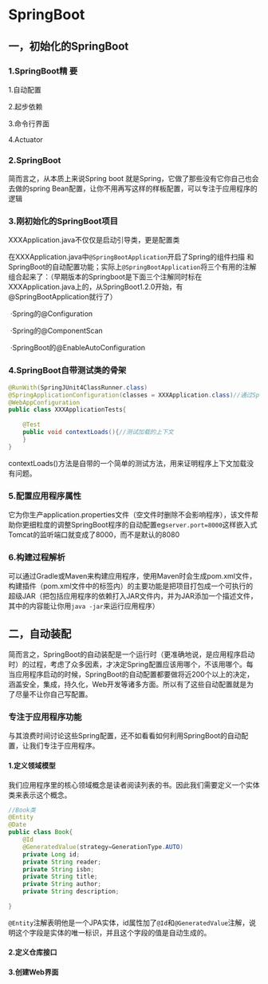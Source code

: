 # SpringBoot

## 一，初始化的SpringBoot

### 1.SpringBoot精 要

1.自动配置

2.起步依赖

3.命令行界面

4.Actuator

### 2.SpringBoot

简而言之，从本质上来说Spring boot 就是Spring，它做了那些没有它你自己也会去做的spring Bean配置，让你不用再写这样的样板配置，可以专注于应用程序的逻辑

### 3.刚初始化的SpringBoot项目

XXXApplication.java不仅仅是启动引导类，更是配置类

在XXXApplication.java中`@SpringBootApplication`开启了Spring的组件扫描 和 SpringBoot的自动配置功能；实际上`@SpringBootApplication`将三个有用的注解组合起来了：（早期版本的Springboot是下面三个注解同时标在XXXApplication.java上的，从SpringBoot1.2.0开始，有@SpringBootApplication就行了）

​		·Spring的@Configuration

​		·Spring的@ComponentScan

​		·SpringBoot的@EnableAutoConfiguration

### 4.SpringBoot自带测试类的骨架

```java
@RunWith(SpringJUnit4ClassRunner.class)
@SpringApplicationConfiguration(classes = XXXApplication.class)//通过SpringBoot加载上下文
@WebAppConfiguration
public class XXXApplicationTests{
    
    @Test
    public void contextLoads(){//测试加载的上下文
    }
}
```

contextLoads()方法是自带的一个简单的测试方法，用来证明程序上下文加载没有问题。

### 5.配置应用程序属性

​	它为你生产application.properties文件（空文件时删除不会影响程序），该文件帮助你更细粒度的调整SpringBoot程序的自动配置eg`server.port=8000`这样嵌入式Tomcat的监听端口就变成了8000，而不是默认的8080

### 6.构建过程解析

可以通过Gradle或Maven来构建应用程序，使用Maven时会生成pom.xml文件，构建插件（pom.xml文件中的<build>标签内）的主要功能是把项目打包成一个可执行的超级JAR（把包括应用程序的依赖打入JAR文件内，并为JAR添加一个描述文件，其中的内容能让你用`java -jar`来运行应用程序）

## 二，自动装配

简而言之，SpringBoot的自动装配是一个运行时（更准确地说，是应用程序启动时）的过程，考虑了众多因素，才决定Spring配置应该用哪个，不该用哪个。每当应用程序启动的时候，SpringBoot的自动配置都要做将近200个以上的决定，涵盖安全，集成，持久化，Web开发等诸多方面。所以有了这些自动配置就是为了尽量不让你自己写配置。

### 专注于应用程序功能

与其浪费时间讨论这些Spring配置，还不如看看如何利用SpringBoot的自动配置，让我们专注于应用程序。

#### 1.定义领域模型

我们应用程序里的核心领域概念是读者阅读列表的书。因此我们需要定义一个实体类来表示这个概念。

```java
//Book类
@Entity
@Date
public class Book{
    @Id
    @GeneratedValue(strategy=GenerationType.AUTO)
    private Long id;
    private String reader;
    private String isbn;
    private String title;
    private String author;
    private String description;
    
}
```

`@Entity`注解表明他是一个JPA实体，id属性加了`@Id`和`@GeneratedValue`注解，说明这个字段是实体的唯一标识，并且这个字段的值是自动生成的。

#### 2.定义仓库接口

#### 3.创建Web界面
